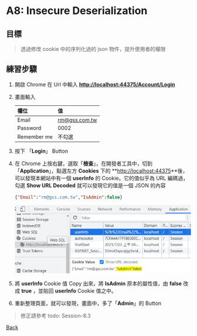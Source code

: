 # A8: Insecure Deserialization

## 目標

>透過修改 cookie 中的序列化過的 json 物件，提升使用者的權限

## 練習步驟

1. 開啟 Chrome 在 Url 中輸入 **<http://localhost:44375/Account/Login>**

2. 畫面輸入

    | 欄位 | 值  |
    |---|---|
    | Email | rm@gss.com.tw |
    | Password | 0002 |
    | Remember me | 不勾選 |

3. 按下 「**Login**」 Button

4. 在 Chrome 上按右鍵，選取「**檢查**」，在開發者工具中，切到「**Application**」，點選左方 **Cookies** 下的 **<http://localhost:44375>**後，可以發現本網站中有一個 **userInfo** 的 Cookie。它的值似乎為 URL 編碼過，勾選 **Show URL Decoded** 就可以發現它的值是一個 JSON 的內容

    ```json
    {"Email":"rm@gss.com.tw","IsAdmin":false}
    ```

    ![userInfo cookie](images/A8-01.png)

5. 將 **userInfo** Cookie 值 Copy 出來，將 **IsAdmin** 原本的屬性值，由 **false** 改成 **true** ，並貼回 **userInfo** Cookie 值之中。

6. 重新整理頁面，就可以發現，畫面中，多了「**Admin**」的 Button

>修正請參考 todo: Session-8.3

[Back](./../../readme.md)
